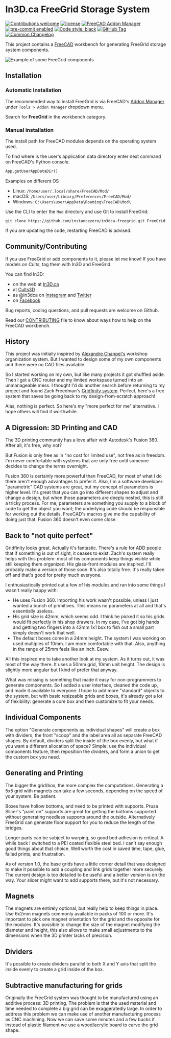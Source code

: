 # In3D.ca FreeGrid Storage System

[![Contributions welcome][ContribsW_badge]][ContribsW]
[![license][license_badge]][license]
[![FreeCAD Addon Manager][AddonMgr_badge]][AddonMgr]
[![pre-commit enabled][pre-commit_badge]][pre-commit]
[![Code style: black][black_badge]][black]
[![GitHub Tag][tag_bagde]][tag]
[![Common Changelog][cc_badge]][cc]

This project contains a [FreeCAD](https://freecad.org) workbench for generating FreeGrid storage system components.

![Example of some FreeGrid components](img/screen.png "Example of some FreeGrid components")

## Installation

### Automatic Installation

The recommended way to install FreeGrid is via FreeCAD's
[Addon Manager](https://wiki.freecad.org/Std_AddonMgr) under
`Tools > Addon Manager` dropdown menu.

Search for **FreeGrid** in the workbench category.

### Manual installation

The install path for FreeCAD modules depends on the operating system used.

To find where is the user's application data directory enter next command on
FreeCAD's Python console.

```python
App.getUserAppDataDir()
```

Examples on different OS

* Linux: `/home/user/.local/share/FreeCAD/Mod/`
* macOS: `/Users/user/Library/Preferences/FreeCAD/Mod/`
* Windows: `C:\Users\user\AppData\Roaming\FreeCAD\Mod\`

Use the CLI to enter the `Mod` directory and use Git to install FreeGrid:

```shell
git clone https://github.com/instancezero/in3dca-freegrid.git FreeGrid
```

If you are updating the code, restarting FreeCAD is advised.

## Community/Contributing

If you use FreeGrid or add components to it, please let me know! If you have models
on Cults, tag them with In3D and FreeGrid.

You can find In3D:

* on the web at [In3D.ca](https://in3d.ca)
* at [Cults3D](https://cults3d.com/en/users/In3d/creations)
* as @in3dca on [Instagram](https://www.instagram.com/in3dca/) and [Twitter](https://twitter.com/in3dca)
* on [Facebook](https://www.facebook.com/in3dca)

Bug reports, coding questions, and pull requests are welcome on Github.

Read our [CONTRIBUTING](./CONTRIBUTING.md) file to know about ways how to help
on the FreeCAD workbench.

## History

This project was initially inspired by [Alexandre Chappel's](https://www.youtube.com/watch?v=OsLc76k4KeM) workshop
organization system. But I wanted to design some of my own components and there were no CAD files available.

So I started working on my own, but like many projects it got shuffled aside. Then I got a CNC router and
my limited workspace turned into an unmanageable mess. I thought I'd do another search before returning to my project
and found Zack Freedman's [Gridfinity system](https://www.youtube.com/watch?v=ra_9zU-mnl8). Perfect, here's a free
system that saves be going back to my design-from-scratch approach!

Alas, nothing is perfect. So here's my "more perfect for me" alternative. I hope others will find it worthwhile.

## A Digression: 3D Printing and CAD

The 3D printing community has a love affair with Autodesk's Fusion 360. After all, it's free, why not?

But Fusion is only free as in "no cost for limited use", not free as in freedom. I'm never comfortable with systems that
are only free until someone decides to change the terms overnight.

Fusion 360 is certainly more powerful than FreeCAD, for most of what I do there aren't enough advantages to prefer it.
Also, I'm a software developer: "parametric" CAD systems are great, but my concept of parameters is higher level. It's
great that you can go into different shapes to adjust and change a design, but when those parameters are deeply nested,
this is still a tricky process. For me, parameters are something you supply to a block of code to get the object you
want; the underlying code should be responsible for working out the details. FreeCAD's macros give me the capability of
doing just that. Fusion 360 doesn't even come close.

## Back to "not quite perfect"

Gridfinity looks great. Actually it's fantastic. There's a rule for ADD people that if something is out of
sight, it ceases to exist. Zach's system really helps with this problem: most of his components keep things visible
while still keeping them organized. His glass-front modules are inspired. I'll probably make a version of those soon.
It's also totally free. It's really taken off and that's good for pretty much everyone.

I enthusiastically printed out a few of his modules and ran into some things I wasn't really happy with:

* He uses Fusion 360. Importing his work wasn't possible, unless I just wanted a bunch of primitives.
  This means no parameters at all and that's essentially useless.
* His grid size is 42mm, which seems odd. I think he picked it so his grids would fit perfectly in his shop drawers.
  In my case, I've got big hands and getting two fingers into a 42mm 1x1 box to fish out a small part simply doesn't
  work that well.
* The default boxes come in a 24mm height. The system I was working on used multiples of 10mm. I am more
  comfortable with that. Also, anything in the range of 25mm feels like an inch. Eeew.

All this inspired me to take another look at my system. As it turns out, it was most of the way there. It uses a
50mm grid, 10mm unit height. The design is slightly more angular but I kind of prefer that anyway.

What was missing is something that made it easy for non-programmers to generate components. So I added a user interface,
cleaned the code up, and made it available to everyone. I hope to add more "standard" objects to the system, but with
basic resizeable grids and boxes, it's already got a lot of flexibility: generate a core box and then customize to fit
your needs.

## Individual Components

The option "Generate components as individual shapes" will create a box with dividers, the front "scoop" and the label
area all as separate FreeCAD shapes. By default, dividers split the inside of the box evenly, but what if you want a
different allocation of space? Simple: use the individual components feature, then reposition the dividers, and form a
union to get the custom box you need.

## Generating and Printing

The bigger the grid/box, the more complex the computations. Generating a 5x5 grid with magnets can take a few seconds,
depending on the speed of your system. Be patient.

Boxes have hollow bottoms, and need to be printed with supports. Prusa Slicer's "paint on" supports are great for
getting the bottoms supported without generating needless supports around the outside. Alternatively FreeGrid can
generate floor support for you to reduce the length of the bridges.

Longer parts can be subject to warping, so good bed adhesion is critical. A while back I switched to a PEI coated
flexible steel bed. I can't say enough good things about that choice. Well worth the cost in saved time, tape, glue,
failed prints, and frustration.

As of version 1.0, the base grids have a little corner detail that was designed to make it possible to add a coupling
and link grids together more securely. The current design is too detailed to be useful and a better version is on
the way. Your slicer might want to add supports there, but it's not necessary.

## Magnets

The magnets are entirely optional, but really help to keep things in place. Use 6x2mm magnets commonly available in
packs of 100 or more. It's important to pick one magnet orientation for the grid and the opposite for the modules.
It's possible to change the size of the magnet modifying the diameter and height, this also allows to make small
adjustments to the dimensions when the 3D printer lacks of precision.

## Dividers

It's possible to create dividers parallel to both X and Y axis that split the inside evenly to create a grid
inside of the box.

## Subtractive manufacturing for grids

Originally the FreeGrid system was thought to be manufactured using an additive process: 3D printing. The problem
is that the used material and time needed to complete a big grid can be exaggeratedly large. In order to address
this problem we can make use of another manufacturing process as CNC machining. Now we can save some minutes and
a few bucks if instead of plastic filament we use a wood/acrylic board to carve the grid shape.

[ContribsW]: ./CONTRIBUTING.md
[ContribsW_badge]: https://img.shields.io/badge/contributions-welcome-brightgreen.svg?style=flat
[license]: ./LICENSE
[license_badge]: https://img.shields.io/github/license/instancezero/in3dca-freegrid
[AddonMgr]: https://github.com/FreeCAD/FreeCAD-addons
[AddonMgr_badge]: https://img.shields.io/badge/FreeCAD%20addon%20manager-available-brightgreen
[pre-commit]: https://github.com/pre-commit/pre-commit
[pre-commit_badge]: https://img.shields.io/badge/pre--commit-enabled-brightgreen?logo=pre-commit
[black]: https://github.com/psf/black
[black_badge]: https://img.shields.io/badge/code%20style-black-000000.svg
[tag]: https://github.com/instancezero/in3dca-freegrid/releases
[tag_bagde]: https://img.shields.io/github/v/tag/instancezero/in3dca-freegrid
[cc_badge]: <https://common-changelog.org/badge.svg>
[cc]: <./CHANGELOG.md>
